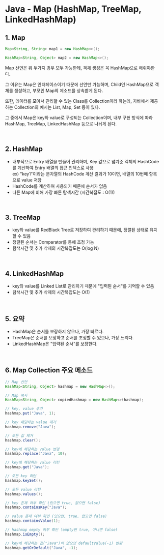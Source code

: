 # Java - Map (HashMap, TreeMap, LinkedHashMap)

## 1. Map

```Java
Map<String, String> map1 = new HashMap<>();

HashMap<String, Object> map2 = new HashMap<>();
```

Map 선언은 위 두가지 경우 모두 가능한데, 객체 생성은 꼭 HashMap으로 해줘야한다.

그 이유는 Map은 인터페이스이기 때문에 선언만 가능하며, Child인 HashMap으로 객체를 생성하고, 부모인 Map의 메소드를 상속받게 된다.

또한, 데이터를 모아서 관리할 수 있는 Class를 Collection이라 하는데, 자바에서 제공하는 Collection의 예시는 List, Map, Set 등이 있다.

그 중에서 Map은 key와 value로 구성되는 Collection이며, 내부 구현 방식에 따라 HashMap, TreeMap, LinkedHashMap 등으로 나뉘게 된다.

<br/>

## 2. HashMap

- 내부적으로 Entry 배열을 만들어 관리하며, Key 값으로 넘겨준 객체의 HashCode를 계산하여 Entry 배열의 접근 인덱스로 사용<br/>
  ex) "key1"이라는 문자열의 HashCode 계산 결과가 10이면, 배열의 10번째 항목으로 value 저장
- HashCode를 계산하여 사용되기 때문에 순서가 없음
- 다른 Map에 비해 가장 빠른 탐색시간 (시간복잡도 : O(1))

<br/>

## 3. TreeMap

- key와 value를 RedBlack Tree로 저장하여 관리하기 때문에, 정렬된 상태로 유지할 수 있음
- 정렬된 순서는 Comparator를 통해 조정 가능
- 탐색시간 및 추가 삭제의 시간복잡도는 O(log N)

<br/>

## 4. LinkedHashMap

- key와 value를 Linked List로 관리하기 때문에 "입력된 순서"를 기억할 수 있음
- 탐색시간 및 추가 삭제의 시간복잡도는 O(1)

<br/>

## 5. 요약
- HashMap은 순서를 보장하지 않으나, 가장 빠르다.
- TreeMap은 순서를 보장하고 순서를 조정할 수 있으나, 가장 느리다.
- LinkedHashMap은 "입력된 순서"를 보장한다.

<br/>

## 6. Map Collection 주요 메소드
```Java
// Map 선언
HashMap<String, Object> hashmap = new HashMap<>();

// Map 복사
HashMap<String, Object> copiedHashmap = new HashMap<>(hashmap);

// key, value 추가
hashmap.put("Java", 1);

// key 해당하는 value 제거
hashmap.remove("Java"); 

// 모든 값 제거
hashmap.clear();

// key에 해당하는 value 변경
hashmap.replace("Java", 10);

// key에 해당하는 value 리턴
hashmap.get("Java");

// 모든 key 리턴
hashmap.keySet(); 

// 모든 value 리턴
hashmap.values();

// key 존재 여부 확인 (있으면 true, 없으면 false)
hashmap.containsKey("Java");

// value 존재 여부 확인 (있으면, true, 없으면 false)
hashmap.containsValue(1);

// hashmap empty 여부 확인 (empty면 true, 아니면 false)
hashmap.isEmpty();

// key에 해당하는 값("Java")이 없으면 defaultValue(-1) 반환
hashmap.getOrDefault("Java", -1); 
```